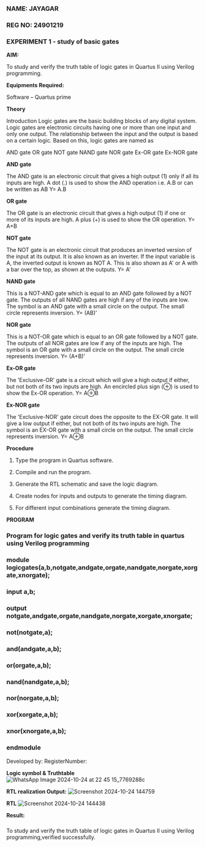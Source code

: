 ### NAME: JAYAGAR
### REG NO: 24901219
### EXPERIMENT 1 - study of basic gates

**AIM:** 

To study and verify the truth table of logic gates in Quartus II using Verilog programming.

**Equipments Required:**

Software – Quartus prime 

**Theory**

Introduction Logic gates are the basic building blocks of any digital system. Logic gates are electronic circuits having one or more than one input and only one output. The relationship between the input and the output is based on a certain logic. Based on this, logic gates are named as

AND gate OR gate NOT gate NAND gate NOR gate Ex-OR gate Ex-NOR gate

**AND gate**

The AND gate is an electronic circuit that gives a high output (1) only if all its inputs are high. A dot (.) is used to show the AND operation i.e. A.B or can be written as AB
Y= A.B

**OR gate** 

The OR gate is an electronic circuit that gives a high output (1) if one or more of its inputs are high. A plus (+) is used to show the OR operation.
Y= A+B

**NOT gate**

The NOT gate is an electronic circuit that produces an inverted version of the input at its output. It is also known as an inverter. If the input variable is A, the inverted output is known as NOT A. This is also shown as A' or A with a bar over the top, as shown at the outputs.
Y= A'

**NAND gate**

This is a NOT-AND gate which is equal to an AND gate followed by a NOT gate. The outputs of all NAND gates are high if any of the inputs are low. The symbol is an AND gate with a small circle on the output. The small circle represents inversion.
Y= (AB)’

**NOR gate**

This is a NOT-OR gate which is equal to an OR gate followed by a NOT gate. The outputs of all NOR gates are low if any of the inputs are high. The symbol is an OR gate with a small circle on the output. The small circle represents inversion.
Y= (A+B)’

**Ex-OR gate**

The 'Exclusive-OR' gate is a circuit which will give a high output if either, but not both of its two inputs are high. An encircled plus sign (⊕) is used to show the Ex-OR operation.
Y= A⊕B

**Ex-NOR gate**

The 'Exclusive-NOR' gate circuit does the opposite to the EX-OR gate. It will give a low output if either, but not both of its two inputs are high. The symbol is an EX-OR gate with a small circle on the output. The small circle represents inversion.
Y= A⊕B

**Procedure** 

1.	Type the program in Quartus software.

2.	Compile and run the program.

3.	Generate the RTL schematic and save the logic diagram.

4.	Create nodes for inputs and outputs to generate the timing diagram.

5.	For different input combinations generate the timing diagram.


**PROGRAM**

 ### Program for logic gates and verify its truth table in quartus using Verilog programming
### module logicgates(a,b,notgate,andgate,orgate,nandgate,norgate,xorgate,xnorgate);
### input a,b;
### output notgate,andgate,orgate,nandgate,norgate,xorgate,xnorgate;
### not(notgate,a);
### and(andgate,a,b);
### or(orgate,a,b);
### nand(nandgate,a,b);
### nor(norgate,a,b);
### xor(xorgate,a,b);
### xnor(xnorgate,a,b);
### endmodule

 Developed by: RegisterNumber: 
 
**Logic symbol & Truthtable**
![WhatsApp Image 2024-10-24 at 22 45 15_7769288c](https://github.com/user-attachments/assets/f2737a52-4565-43cf-9f71-76949e2de174)


**RTL realization Output:**
![Screenshot 2024-10-24 144759](https://github.com/user-attachments/assets/cb82a4b5-590a-4d44-94be-fa978ec2e6e8)






**RTL**
![Screenshot 2024-10-24 144438](https://github.com/user-attachments/assets/917665ec-0f26-4072-a5a6-935b1022d164)



**Result:**
###
To study and verify the truth table of logic gates in Quartus II using Verilog programming,verified successfully.


